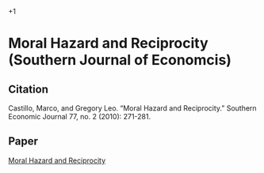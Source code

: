 +1

# Moral Hazard and Reciprocity (Southern Journal of Economcis)

## Citation 

Castillo, Marco, and Gregory Leo. “Moral Hazard and Reciprocity.” Southern Economic Journal 77, no. 2 (2010): 271-281.


## Paper

[Moral Hazard and Reciprocity](<https://onlinelibrary.wiley.com/doi/pdf/10.4284/sej.2010.77.2.271>)
